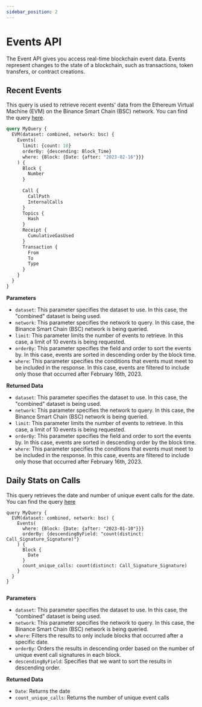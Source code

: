 ```yaml
---
sidebar_position: 2
---
```


# Events API

The Event API gives you access real-time blockchain event data. Events represent changes to the state of a blockchain, such as transactions, token transfers, or contract creations.

## Recent Events
 
 This query is used to retrieve recent events' data from the Ethereum Virtual Machine (EVM) on the Binance Smart Chain (BSC) network. You can find the query [here](https://graphql.bitquery.io/ide/Recents-Events).

```graphql
query MyQuery {
  EVM(dataset: combined, network: bsc) {
    Events(
      limit: {count: 10}
      orderBy: {descending: Block_Time}
      where: {Block: {Date: {after: "2023-02-16"}}}
    ) {
      Block {
        Number
      }
      
      Call {
        CallPath
        InternalCalls
      }
      Topics {
        Hash
      }
      Receipt {
        CumulativeGasUsed
      }
      Transaction {
        From
        To
        Type
      }
    }
  }
}
```

 **Parameters**
-   `dataset`: This parameter specifies the dataset to use. In this case, the "combined" dataset is being used.
-   `network`: This parameter specifies the network to query. In this case, the Binance Smart Chain (BSC) network is being queried.
-   `limit`: This parameter limits the number of events to retrieve. In this case, a limit of 10 events is being requested.
-   `orderBy`: This parameter specifies the field and order to sort the events by. In this case, events are sorted in descending order by the block time.
-   `where`: This parameter specifies the conditions that events must meet to be included in the response. In this case, events are filtered to include only those that occurred after February 16th, 2023.


**Returned Data**
-   `dataset`: This parameter specifies the dataset to use. In this case, the "combined" dataset is being used.
-   `network`: This parameter specifies the network to query. In this case, the Binance Smart Chain (BSC) network is being queried.
-   `limit`: This parameter limits the number of events to retrieve. In this case, a limit of 10 events is being requested.
-   `orderBy`: This parameter specifies the field and order to sort the events by. In this case, events are sorted in descending order by the block time.
-   `where`: This parameter specifies the conditions that events must meet to be included in the response. In this case, events are filtered to include only those that occurred after February 16th, 2023.


## Daily Stats on Calls
This query retrieves the date and number of unique event calls for the date. 
You can find the query [here](https://graphql.bitquery.io/ide/Daily-Unique-Call-Count)

```grapql
query MyQuery {
  EVM(dataset: combined, network: bsc) {
    Events(
      where: {Block: {Date: {after: "2023-01-10"}}}
      orderBy: {descendingByField: "count(distinct: Call_Signature_Signature)"}
    ) {
      Block {
        Date
      }
      count_unique_calls: count(distinct: Call_Signature_Signature)
    }
  }
}


```

**Parameters**
-   `dataset`: This parameter specifies the dataset to use. In this case, the "combined" dataset is being used.
-   `network`: This parameter specifies the network to query. In this case, the Binance Smart Chain (BSC) network is being queried.
- `where`: Filters the results to only include blocks that occurred after a specific date. 
 - `orderBy`: Orders the results in descending order based on the number of unique event call signatures in  each block. 
- `descendingByField`: Specifies that we want to sort the results in descending order.


**Returned Data**
 - `Date`: Returns the date
 - `count_unique_calls`: Returns the number of unique event calls

